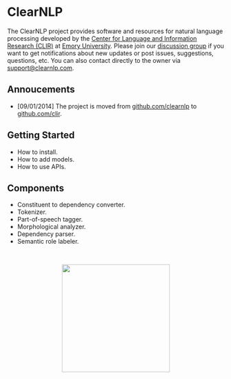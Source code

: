 # ClearNLP

The ClearNLP project provides software and resources for natural language processing developed by the [Center for Language and Information Research (CLIR)](http://clir.emory.edu) at [Emory University](http://emory.edu). Please join our [discussion group](https://groups.google.com/forum/?fromgroups#!forum/clearnlp) if you want to get notifications about new updates or post issues, suggestions, questions, etc. You can also contact directly to the owner via [support@clearnlp.com](support@clearnlp.com).

## Annoucements

* [09/01/2014] The project is moved from [github.com/clearnlp](http://github.com/clearnlp/) to [github.com/clir](https://github.com/clir/clearnlp).

## Getting Started

* How to install.
* How to add models.
* How to use APIs.

## Components
* Constituent to dependency converter.
* Tokenizer.
* Part-of-speech tagger.
* Morphological analyzer.
* Dependency parser.
* Semantic role labeler.

<br><p align="center"><img src="http://mathcs.emory.edu/~choi/img/clearnlp-logo.png" width="250" height="250"/></p>